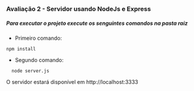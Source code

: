 ### Avaliação 2 - Servidor usando NodeJs e Express

##### Para executar o projeto execute os senguintes comandos na pasta raiz

- Primeiro comando:

```
npm install
```

- Segundo comando:

```
  node server.js
```

O servidor estará disponível em http://localhost:3333
